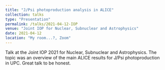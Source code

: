 ```yaml
---
title: "J/Psi photoproduction analysis in ALICE"
collection: talks
type: "Presentation"
permalink: /talks/2021-04-12-IOP
venue: "Joint IOP for Nuclear, Subnuclear and Astrophysics"
date: 2021-04-12
location: "My room...?, Zoom"
---
```


Talk at the Joint IOP 2021 for Nuclear, Subnuclear and Astrophysics.
The topic was an overview of the main ALICE results for J/Psi photoproduction in UPC. Great talk to be honest.
